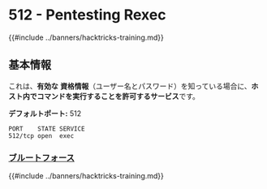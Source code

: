 # 512 - Pentesting Rexec

{{#include ../banners/hacktricks-training.md}}


## 基本情報

これは、**有効な** **資格情報**（ユーザー名とパスワード）を知っている場合に、**ホスト内でコマンドを実行することを許可するサービス**です。

**デフォルトポート:** 512
```
PORT    STATE SERVICE
512/tcp open  exec
```
### [**ブルートフォース**](../generic-hacking/brute-force.md#rexec)


{{#include ../banners/hacktricks-training.md}}
